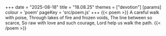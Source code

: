 +++
date = "2025-08-18"
title = "18.08.25"
themes = ["devotion"]
[params]
  colour = 'poem'
  pageKey = 'src/poem.js'
+++
{{< poem >}}
A careful walk with poise,
Through lakes of fire and frozen voids,
The line between so scarce,
So raw with love and such courage,
Lord help us walk the path.
{{< /poem >}}